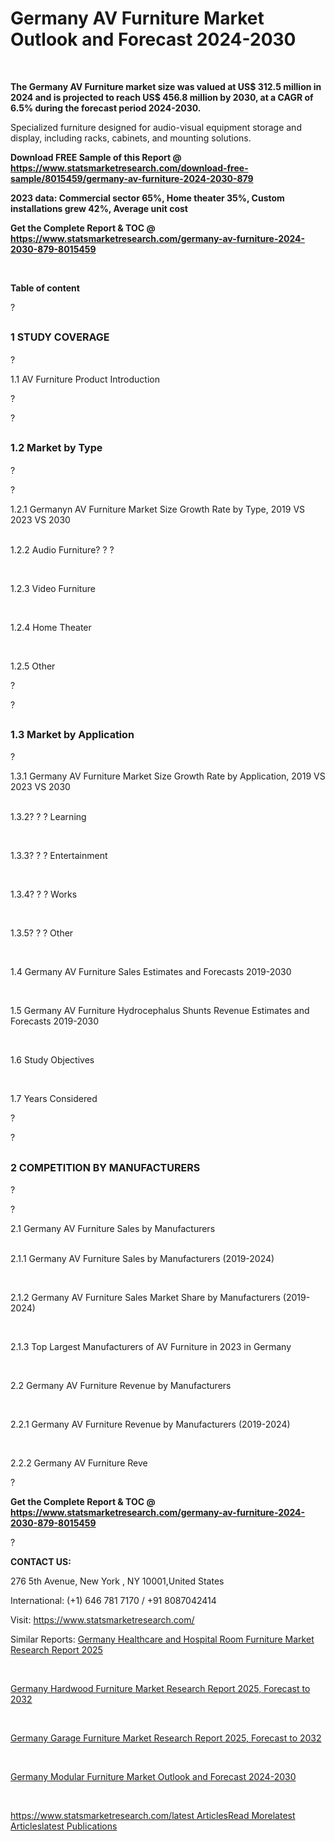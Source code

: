 <h1>Germany AV Furniture Market Outlook and Forecast 2024-2030</h1><br/><p><strong>The Germany AV Furniture market size was valued at US$ 312.5 million in 2024 and is projected to reach US$ 456.8 million by 2030, at a <strong>CAGR</strong> of 6.5% during the forecast period 2024-2030.</strong></p>
 
 
 
 <p>Specialized furniture designed for audio-visual equipment storage and display, including racks, cabinets, and mounting solutions.</p>
 
 
 
 <p><strong>Download FREE Sample of this Report @ <a href="https://www.statsmarketresearch.com/download-free-sample/8015459/germany-av-furniture-2024-2030-879">https://www.statsmarketresearch.com/download-free-sample/8015459/germany-av-furniture-2024-2030-879</a></strong></p>
 
 
 
 <p><strong>2023 data: Commercial sector 65%, Home theater 35%, Custom installations grew 42%, Average unit cost</strong></p>
 
 
 
 <div><b>Get the Complete Report & TOC @ <a href="https://www.statsmarketresearch.com/germany-av-furniture-2024-2030-879-8015459">https://www.statsmarketresearch.com/germany-av-furniture-2024-2030-879-8015459</a></b></div>
 
 
 
 <p><br />
 
 <b>Table of content</b></p>
 
 
 
 <p>? </p>
 
 
 
 <h2><span style="font-size:16px"><strong>1 STUDY COVERAGE</strong></span></h2>
 
 
 
 <p>? </p>
 
 
 
 <p>1.1 AV Furniture Product Introduction</p>
 
 
 
 <p>? </p>
 
 
 
 <p>? </p>
 
 
 
 <h2><span style="font-size:16px"><strong>1.2 Market by Type</strong></span></h2>
 
 
 
 <p>? </p>
 
 
 
 <p>? </p>
 
 
 
 <p>1.2.1 Germanyn AV Furniture Market Size Growth Rate by Type, 2019 VS 2023 VS 2030<br />
 
 <br />
 
 1.2.2 Audio Furniture? ? ? <br />
 
 <br />
 
 1.2.3 Video Furniture<br />
 
 <br />
 
 1.2.4 Home Theater<br />
 
 <br />
 
 1.2.5 Other<br />
 
 ? </p>
 
 
 
 <p>? </p>
 
 
 
 <h2><span style="font-size:16px"><strong>1.3 Market by Application</strong></span></h2>
 
 
 
 <p>? </p>
 
 
 
 <p>1.3.1 Germany AV Furniture Market Size Growth Rate by Application, 2019 VS 2023 VS 2030<br />
 
 <br />
 
 1.3.2? ? ? Learning<br />
 
 <br />
 
 1.3.3? ? ? Entertainment<br />
 
 <br />
 
 1.3.4? ? ? Works<br />
 
 <br />
 
 1.3.5? ? ? Other<br />
 
 <br />
 
 1.4 Germany AV Furniture Sales Estimates and Forecasts 2019-2030<br />
 
 <br />
 
 1.5 Germany AV Furniture Hydrocephalus Shunts Revenue Estimates and Forecasts 2019-2030<br />
 
 <br />
 
 1.6 Study Objectives<br />
 
 <br />
 
 1.7 Years Considered</p>
 
 
 
 <p>? </p>
 
 
 
 <p>? </p>
 
 
 
 <h2><span style="font-size:16px"><strong>2 COMPETITION BY MANUFACTURERS</strong></span></h2>
 
 
 
 <p>? </p>
 
 
 
 <p>? </p>
 
 
 
 <p>2.1 Germany AV Furniture Sales by Manufacturers<br />
 
 <br />
 
 2.1.1 Germany AV Furniture Sales by Manufacturers (2019-2024)<br />
 
 <br />
 
 2.1.2 Germany AV Furniture Sales Market Share by Manufacturers (2019-2024)<br />
 
 <br />
 
 2.1.3 Top Largest Manufacturers of AV Furniture in 2023 in Germany<br />
 
 <br />
 
 2.2 Germany AV Furniture Revenue by Manufacturers<br />
 
 <br />
 
 2.2.1 Germany AV Furniture Revenue by Manufacturers (2019-2024)<br />
 
 <br />
 
 2.2.2 Germany AV Furniture Reve</p>
 
 
 
 <p>? </p>
 
 
 
 <div><b>Get the Complete Report & TOC @ <a href="https://www.statsmarketresearch.com/germany-av-furniture-2024-2030-879-8015459">https://www.statsmarketresearch.com/germany-av-furniture-2024-2030-879-8015459</a></b></div>
 
 
 
 <p>? </p>
 
 
 
 <p><b>CONTACT US:</b><br />
 
 276 5th Avenue, New York , NY 10001,United States<br />
 
 International: (+1) 646 781 7170 / +91 8087042414<br />
 
 Visit: <a href="https://www.statsmarketresearch.com/">https://www.statsmarketresearch.com/</a><br />
 
 Similar Reports: <a href="https://www.statsmarketresearch.com/germany-av-furniture-2024-2030-879-8015459">Germany Healthcare and Hospital Room Furniture Market Research Report 2025</a><br />
 
 <br />
 
 <a href="https://www.statsmarketresearch.com/germany-av-furniture-2024-2030-879-8015459">Germany Hardwood Furniture Market Research Report 2025, Forecast to 2032</a><br />
 
 <br />
 
 <a href="https://www.statsmarketresearch.com/germany-av-furniture-2024-2030-879-8015459">Germany Garage Furniture Market Research Report 2025, Forecast to 2032</a><br />
 
 <br />
 
 <a href="https://www.statsmarketresearch.com/germany-av-furniture-2024-2030-879-8015459">Germany Modular Furniture Market Outlook and Forecast 2024-2030</a><br />
 
 <br />
 
 <a href="https://gyeongbokgung.com">https://www.statsmarketresearch.com/</a><a href="https://hallyeomaritime.com">latest Articles</a><a href="https://jingwansa.com">Read More</a><a href="https://nguoiviet.jp/">latest Articles</a><a href="https://www.intelmarketresearch.com/">latest Publications</a></p>
